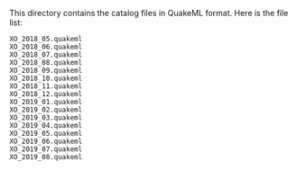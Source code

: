 This directory contains the catalog files in QuakeML format. Here is the file list:
```
XO_2018_05.quakeml
XO_2018_06.quakeml
XO_2018_07.quakeml
XO_2018_08.quakeml
XO_2018_09.quakeml
XO_2018_10.quakeml
XO_2018_11.quakeml
XO_2018_12.quakeml
XO_2019_01.quakeml
XO_2019_02.quakeml
XO_2019_03.quakeml
XO_2019_04.quakeml
XO_2019_05.quakeml
XO_2019_06.quakeml
XO_2019_07.quakeml
XO_2019_08.quakeml
```
